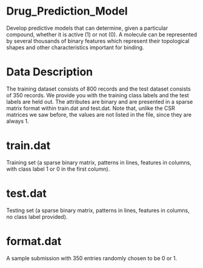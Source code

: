 # Drug_Prediction_Model

Develop predictive models that can determine, given a particular compound, whether it is active (1) or not (0). A molecule can be represented by several thousands of binary features which represent their topological shapes and other characteristics important for binding.

# Data Description
The training dataset consists of 800 records and the test dataset consists of 350 records.
We provide you with the training class labels and the test labels are held out. The attributes
are binary and are presented in a sparse matrix format within train.dat and test.dat. Note
that, unlike the CSR matrices we saw before, the values are not listed in the file, since they
are always 1.
# train.dat
Training set (a sparse binary matrix, patterns in lines, features in columns, with
class label 1 or 0 in the first column).
# test.dat
Testing set (a sparse binary matrix, patterns in lines, features in columns, no
class label provided).
# format.dat
A sample submission with 350 entries randomly chosen to be 0 or 1.
